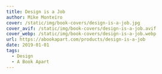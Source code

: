 ```yaml
---
title: Design is a Job
author: Mike Monteiro 
cover: /static/img/book-covers/design-is-a-job.jpg
cover_avif: /static/img/book-covers/design-is-a-job.avif
cover_webp: /static/img/book-covers/design-is-a-job.webp
url: https://abookapart.com/products/design-is-a-job
date: 2019-01-01
tags:
  - Design
  - A Book Apart
---
```

